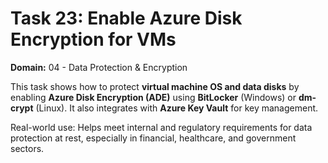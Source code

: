 # Task 23: Enable Azure Disk Encryption for VMs  
**Domain:** 04 - Data Protection & Encryption

This task shows how to protect **virtual machine OS and data disks** by enabling **Azure Disk Encryption (ADE)** using **BitLocker** (Windows) or **dm-crypt** (Linux). It also integrates with **Azure Key Vault** for key management.

Real-world use: Helps meet internal and regulatory requirements for data protection at rest, especially in financial, healthcare, and government sectors.
